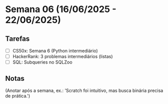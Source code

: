 # Semana 06 (16/06/2025 - 22/06/2025)

## Tarefas
- [ ] CS50x: Semana 6 (Python intermediário)
- [ ] HackerRank: 3 problemas intermediários (listas)
- [ ] SQL: Subqueries no SQLZoo

## Notas
(Anotar após a semana, ex.: 'Scratch foi intuitivo, mas busca binária precisa de prática.')